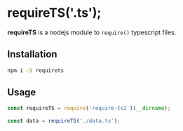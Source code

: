 # __requireTS('.ts');__

**requireTS** is a nodejs module to `require()` typescript files.

## Installation

```sh
npm i -S requirets
```

## Usage

```js
const requireTS = require('require-ts2')(__dirname);

const data = requireTS('./data.ts');
```
